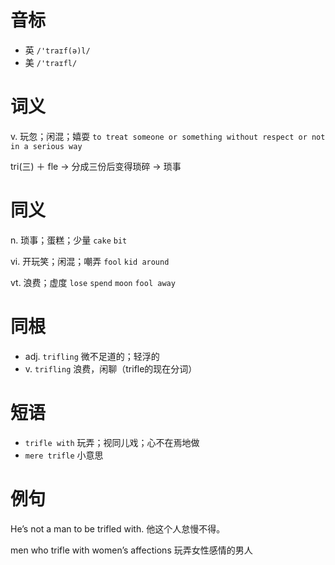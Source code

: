 # 音标

- 英 `/'traɪf(ə)l/`
- 美 `/'traɪfl/`

# 词义

v. 玩忽；闲混；嬉耍
`to treat someone or something without respect or not in a serious way`



tri(三) ＋ fle → 分成三份后变得琐碎 → 琐事

# 同义

n. 琐事；蛋糕；少量
`cake` `bit`

vi. 开玩笑；闲混；嘲弄
`fool` `kid around`

vt. 浪费；虚度
`lose` `spend` `moon` `fool away`

# 同根

- adj. `trifling` 微不足道的；轻浮的
- v. `trifling` 浪费，闲聊（trifle的现在分词）

# 短语

- `trifle with` 玩弄；视同儿戏；心不在焉地做
- `mere trifle` 小意思

# 例句

He’s not a man to be trifled with.
他这个人怠慢不得。

men who trifle with women’s affections
玩弄女性感情的男人


